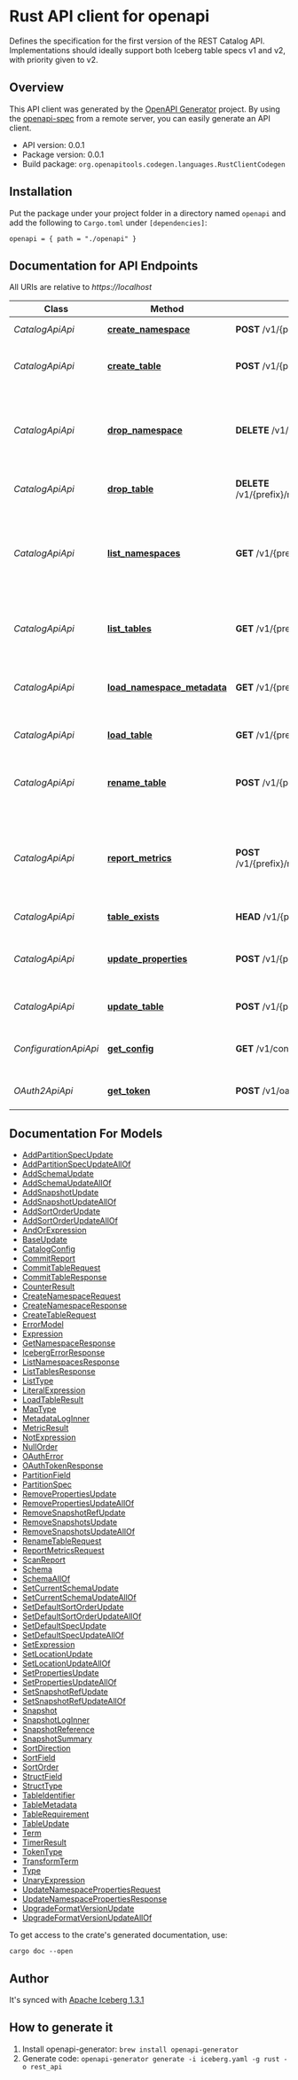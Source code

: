 # Rust API client for openapi

Defines the specification for the first version of the REST Catalog API. Implementations should ideally support both
Iceberg table specs v1 and v2, with priority given to v2.

## Overview

This API client was generated by the [OpenAPI Generator](https://openapi-generator.tech) project. By using
the [openapi-spec](https://openapis.org) from a remote server, you can easily generate an API client.

- API version: 0.0.1
- Package version: 0.0.1
- Build package: `org.openapitools.codegen.languages.RustClientCodegen`

## Installation

Put the package under your project folder in a directory named `openapi` and add the following to `Cargo.toml`
under `[dependencies]`:

```
openapi = { path = "./openapi" }
```

## Documentation for API Endpoints

All URIs are relative to *https://localhost*

 Class                 | Method                                                                       | HTTP request                                                        | Description                                                                 
-----------------------|------------------------------------------------------------------------------|---------------------------------------------------------------------|-----------------------------------------------------------------------------
 *CatalogApiApi*       | [**create_namespace**](docs/CatalogApiApi.md#create_namespace)               | **POST** /v1/{prefix}/namespaces                                    | Create a namespace                                                          
 *CatalogApiApi*       | [**create_table**](docs/CatalogApiApi.md#create_table)                       | **POST** /v1/{prefix}/namespaces/{namespace}/tables                 | Create a table in the given namespace                                       
 *CatalogApiApi*       | [**drop_namespace**](docs/CatalogApiApi.md#drop_namespace)                   | **DELETE** /v1/{prefix}/namespaces/{namespace}                      | Drop a namespace from the catalog. Namespace must be empty.                 
 *CatalogApiApi*       | [**drop_table**](docs/CatalogApiApi.md#drop_table)                           | **DELETE** /v1/{prefix}/namespaces/{namespace}/tables/{table}       | Drop a table from the catalog                                               
 *CatalogApiApi*       | [**list_namespaces**](docs/CatalogApiApi.md#list_namespaces)                 | **GET** /v1/{prefix}/namespaces                                     | List namespaces, optionally providing a parent namespace to list underneath 
 *CatalogApiApi*       | [**list_tables**](docs/CatalogApiApi.md#list_tables)                         | **GET** /v1/{prefix}/namespaces/{namespace}/tables                  | List all table identifiers underneath a given namespace                     
 *CatalogApiApi*       | [**load_namespace_metadata**](docs/CatalogApiApi.md#load_namespace_metadata) | **GET** /v1/{prefix}/namespaces/{namespace}                         | Load the metadata properties for a namespace                                
 *CatalogApiApi*       | [**load_table**](docs/CatalogApiApi.md#load_table)                           | **GET** /v1/{prefix}/namespaces/{namespace}/tables/{table}          | Load a table from the catalog                                               
 *CatalogApiApi*       | [**rename_table**](docs/CatalogApiApi.md#rename_table)                       | **POST** /v1/{prefix}/tables/rename                                 | Rename a table from its current name to a new name                          
 *CatalogApiApi*       | [**report_metrics**](docs/CatalogApiApi.md#report_metrics)                   | **POST** /v1/{prefix}/namespaces/{namespace}/tables/{table}/metrics | Send a metrics report to this endpoint to be processed by the backend       
 *CatalogApiApi*       | [**table_exists**](docs/CatalogApiApi.md#table_exists)                       | **HEAD** /v1/{prefix}/namespaces/{namespace}/tables/{table}         | Check if a table exists                                                     
 *CatalogApiApi*       | [**update_properties**](docs/CatalogApiApi.md#update_properties)             | **POST** /v1/{prefix}/namespaces/{namespace}/properties             | Set or remove properties on a namespace                                     
 *CatalogApiApi*       | [**update_table**](docs/CatalogApiApi.md#update_table)                       | **POST** /v1/{prefix}/namespaces/{namespace}/tables/{table}         | Commit updates to a table                                                   
 *ConfigurationApiApi* | [**get_config**](docs/ConfigurationApiApi.md#get_config)                     | **GET** /v1/config                                                  | List all catalog configuration settings                                     
 *OAuth2ApiApi*        | [**get_token**](docs/OAuth2ApiApi.md#get_token)                              | **POST** /v1/oauth/tokens                                           | Get a token using an OAuth2 flow                                            

## Documentation For Models

- [AddPartitionSpecUpdate](docs/AddPartitionSpecUpdate.md)
- [AddPartitionSpecUpdateAllOf](docs/AddPartitionSpecUpdateAllOf.md)
- [AddSchemaUpdate](docs/AddSchemaUpdate.md)
- [AddSchemaUpdateAllOf](docs/AddSchemaUpdateAllOf.md)
- [AddSnapshotUpdate](docs/AddSnapshotUpdate.md)
- [AddSnapshotUpdateAllOf](docs/AddSnapshotUpdateAllOf.md)
- [AddSortOrderUpdate](docs/AddSortOrderUpdate.md)
- [AddSortOrderUpdateAllOf](docs/AddSortOrderUpdateAllOf.md)
- [AndOrExpression](docs/AndOrExpression.md)
- [BaseUpdate](docs/BaseUpdate.md)
- [CatalogConfig](docs/CatalogConfig.md)
- [CommitReport](docs/CommitReport.md)
- [CommitTableRequest](docs/CommitTableRequest.md)
- [CommitTableResponse](docs/CommitTableResponse.md)
- [CounterResult](docs/CounterResult.md)
- [CreateNamespaceRequest](docs/CreateNamespaceRequest.md)
- [CreateNamespaceResponse](docs/CreateNamespaceResponse.md)
- [CreateTableRequest](docs/CreateTableRequest.md)
- [ErrorModel](docs/ErrorModel.md)
- [Expression](docs/Expression.md)
- [GetNamespaceResponse](docs/GetNamespaceResponse.md)
- [IcebergErrorResponse](docs/IcebergErrorResponse.md)
- [ListNamespacesResponse](docs/ListNamespacesResponse.md)
- [ListTablesResponse](docs/ListTablesResponse.md)
- [ListType](docs/ListType.md)
- [LiteralExpression](docs/LiteralExpression.md)
- [LoadTableResult](docs/LoadTableResult.md)
- [MapType](docs/MapType.md)
- [MetadataLogInner](docs/MetadataLogInner.md)
- [MetricResult](docs/MetricResult.md)
- [NotExpression](docs/NotExpression.md)
- [NullOrder](docs/NullOrder.md)
- [OAuthError](docs/OAuthError.md)
- [OAuthTokenResponse](docs/OAuthTokenResponse.md)
- [PartitionField](docs/PartitionField.md)
- [PartitionSpec](docs/PartitionSpec.md)
- [RemovePropertiesUpdate](docs/RemovePropertiesUpdate.md)
- [RemovePropertiesUpdateAllOf](docs/RemovePropertiesUpdateAllOf.md)
- [RemoveSnapshotRefUpdate](docs/RemoveSnapshotRefUpdate.md)
- [RemoveSnapshotsUpdate](docs/RemoveSnapshotsUpdate.md)
- [RemoveSnapshotsUpdateAllOf](docs/RemoveSnapshotsUpdateAllOf.md)
- [RenameTableRequest](docs/RenameTableRequest.md)
- [ReportMetricsRequest](docs/ReportMetricsRequest.md)
- [ScanReport](docs/ScanReport.md)
- [Schema](docs/Schema.md)
- [SchemaAllOf](docs/SchemaAllOf.md)
- [SetCurrentSchemaUpdate](docs/SetCurrentSchemaUpdate.md)
- [SetCurrentSchemaUpdateAllOf](docs/SetCurrentSchemaUpdateAllOf.md)
- [SetDefaultSortOrderUpdate](docs/SetDefaultSortOrderUpdate.md)
- [SetDefaultSortOrderUpdateAllOf](docs/SetDefaultSortOrderUpdateAllOf.md)
- [SetDefaultSpecUpdate](docs/SetDefaultSpecUpdate.md)
- [SetDefaultSpecUpdateAllOf](docs/SetDefaultSpecUpdateAllOf.md)
- [SetExpression](docs/SetExpression.md)
- [SetLocationUpdate](docs/SetLocationUpdate.md)
- [SetLocationUpdateAllOf](docs/SetLocationUpdateAllOf.md)
- [SetPropertiesUpdate](docs/SetPropertiesUpdate.md)
- [SetPropertiesUpdateAllOf](docs/SetPropertiesUpdateAllOf.md)
- [SetSnapshotRefUpdate](docs/SetSnapshotRefUpdate.md)
- [SetSnapshotRefUpdateAllOf](docs/SetSnapshotRefUpdateAllOf.md)
- [Snapshot](docs/Snapshot.md)
- [SnapshotLogInner](docs/SnapshotLogInner.md)
- [SnapshotReference](docs/SnapshotReference.md)
- [SnapshotSummary](docs/SnapshotSummary.md)
- [SortDirection](docs/SortDirection.md)
- [SortField](docs/SortField.md)
- [SortOrder](docs/SortOrder.md)
- [StructField](docs/StructField.md)
- [StructType](docs/StructType.md)
- [TableIdentifier](docs/TableIdentifier.md)
- [TableMetadata](docs/TableMetadata.md)
- [TableRequirement](docs/TableRequirement.md)
- [TableUpdate](docs/TableUpdate.md)
- [Term](docs/Term.md)
- [TimerResult](docs/TimerResult.md)
- [TokenType](docs/TokenType.md)
- [TransformTerm](docs/TransformTerm.md)
- [Type](docs/Type.md)
- [UnaryExpression](docs/UnaryExpression.md)
- [UpdateNamespacePropertiesRequest](docs/UpdateNamespacePropertiesRequest.md)
- [UpdateNamespacePropertiesResponse](docs/UpdateNamespacePropertiesResponse.md)
- [UpgradeFormatVersionUpdate](docs/UpgradeFormatVersionUpdate.md)
- [UpgradeFormatVersionUpdateAllOf](docs/UpgradeFormatVersionUpdateAllOf.md)

To get access to the crate's generated documentation, use:

```
cargo doc --open
```

## Author

It's synced
with [Apache Iceberg 1.3.1](https://github.com/apache/iceberg/blob/apache-iceberg-1.3.1/open-api/rest-catalog-open-api.yaml)

## How to generate it

1. Install openapi-generator: `brew install openapi-generator`
2. Generate code: `openapi-generator generate -i iceberg.yaml -g rust -o rest_api`

